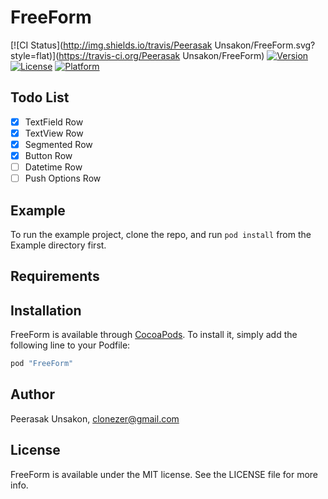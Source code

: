 # FreeForm

[![CI Status](http://img.shields.io/travis/Peerasak Unsakon/FreeForm.svg?style=flat)](https://travis-ci.org/Peerasak Unsakon/FreeForm)
[![Version](https://img.shields.io/cocoapods/v/FreeForm.svg?style=flat)](http://cocoapods.org/pods/FreeForm)
[![License](https://img.shields.io/cocoapods/l/FreeForm.svg?style=flat)](http://cocoapods.org/pods/FreeForm)
[![Platform](https://img.shields.io/cocoapods/p/FreeForm.svg?style=flat)](http://cocoapods.org/pods/FreeForm)

## Todo List
- [X] TextField Row
- [X] TextView Row 
- [X] Segmented Row
- [X] Button Row
- [ ] Datetime Row
- [ ] Push Options Row

## Example

To run the example project, clone the repo, and run `pod install` from the Example directory first.

## Requirements

## Installation

FreeForm is available through [CocoaPods](http://cocoapods.org). To install
it, simply add the following line to your Podfile:

```ruby
pod "FreeForm"
```

## Author

Peerasak Unsakon, clonezer@gmail.com

## License

FreeForm is available under the MIT license. See the LICENSE file for more info.
